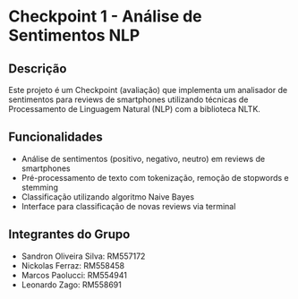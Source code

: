 # Checkpoint 1 - Análise de Sentimentos NLP

## Descrição
Este projeto é um Checkpoint (avaliação) que implementa um analisador de sentimentos para reviews de smartphones utilizando técnicas de Processamento de Linguagem Natural (NLP) com a biblioteca NLTK.

## Funcionalidades
- Análise de sentimentos (positivo, negativo, neutro) em reviews de smartphones
- Pré-processamento de texto com tokenização, remoção de stopwords e stemming
- Classificação utilizando algoritmo Naive Bayes
- Interface para classificação de novas reviews via terminal

## Integrantes do Grupo
- Sandron Oliveira Silva: RM557172
- Nickolas Ferraz: RM558458
- Marcos Paolucci: RM554941
- Leonardo Zago: RM558691

